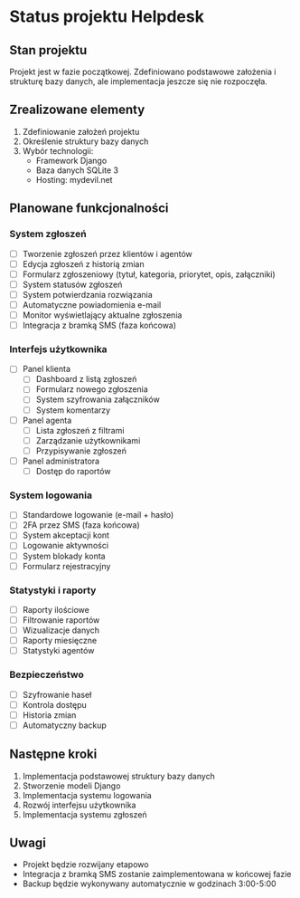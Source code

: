 # Status projektu Helpdesk

## Stan projektu
Projekt jest w fazie początkowej. Zdefiniowano podstawowe założenia i strukturę bazy danych, ale implementacja jeszcze się nie rozpoczęła.

## Zrealizowane elementy
1. Zdefiniowanie założeń projektu
2. Określenie struktury bazy danych
3. Wybór technologii:
   - Framework Django
   - Baza danych SQLite 3
   - Hosting: mydevil.net

## Planowane funkcjonalności

### System zgłoszeń
- [ ] Tworzenie zgłoszeń przez klientów i agentów
- [ ] Edycja zgłoszeń z historią zmian
- [ ] Formularz zgłoszeniowy (tytuł, kategoria, priorytet, opis, załączniki)
- [ ] System statusów zgłoszeń
- [ ] System potwierdzania rozwiązania
- [ ] Automatyczne powiadomienia e-mail
- [ ] Monitor wyświetlający aktualne zgłoszenia
- [ ] Integracja z bramką SMS (faza końcowa)

### Interfejs użytkownika
- [ ] Panel klienta
  - [ ] Dashboard z listą zgłoszeń
  - [ ] Formularz nowego zgłoszenia
  - [ ] System szyfrowania załączników
  - [ ] System komentarzy
- [ ] Panel agenta
  - [ ] Lista zgłoszeń z filtrami
  - [ ] Zarządzanie użytkownikami
  - [ ] Przypisywanie zgłoszeń
- [ ] Panel administratora
  - [ ] Dostęp do raportów

### System logowania
- [ ] Standardowe logowanie (e-mail + hasło)
- [ ] 2FA przez SMS (faza końcowa)
- [ ] System akceptacji kont
- [ ] Logowanie aktywności
- [ ] System blokady konta
- [ ] Formularz rejestracyjny

### Statystyki i raporty
- [ ] Raporty ilościowe
- [ ] Filtrowanie raportów
- [ ] Wizualizacje danych
- [ ] Raporty miesięczne
- [ ] Statystyki agentów

### Bezpieczeństwo
- [ ] Szyfrowanie haseł
- [ ] Kontrola dostępu
- [ ] Historia zmian
- [ ] Automatyczny backup

## Następne kroki
1. Implementacja podstawowej struktury bazy danych
2. Stworzenie modeli Django
3. Implementacja systemu logowania
4. Rozwój interfejsu użytkownika
5. Implementacja systemu zgłoszeń

## Uwagi
- Projekt będzie rozwijany etapowo
- Integracja z bramką SMS zostanie zaimplementowana w końcowej fazie
- Backup będzie wykonywany automatycznie w godzinach 3:00-5:00 